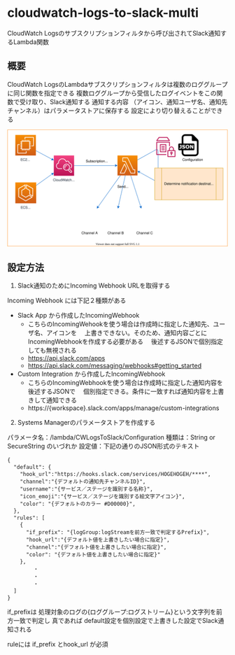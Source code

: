 # cloudwatch-logs-to-slack-multi

CloudWatch Logsのサブスクリプションフィルタから呼び出されてSlack通知するLambda関数

## 概要

CloudWatch LogsのLambdaサブスクリプションフィルタは複数のロググループに同じ関数を指定できる
複数ロググループから受信したログイベントをこの関数で受け取り、Slack通知する
通知する内容 （アイコン、通知ユーザ名、通知先チャンネル）はパラメータストアに保存する
設定により切り替えることができる

![App Architecture](https://github.com/miyaz/cloudwatch-logs-to-slack-multi/raw/master/cwlogs-to-slack.svg)

## 設定方法

1. Slack通知のためにIncoming Webhook URLを取得する

Incoming Webhook には下記２種類がある

* Slack App から作成したIncomingWebhook
  * こちらのIncomingWehookを使う場合は作成時に指定した通知先、ユーザ名、アイコンを
  　上書きできない。そのため、通知内容ごとにIncomingWebhookを作成する必要がある
  　後述するJSONで個別指定しても無視される
  * https://api.slack.com/apps
  * https://api.slack.com/messaging/webhooks#getting_started
* Custom Integration から作成したIncomingWebhook
  * こちらのIncomingWebhookを使う場合は作成時に指定した通知内容を後述するJSONで
  　個別指定できる。条件に一致すれば通知内容を上書きして通知できる
  * https://{workspace}.slack.com/apps/manage/custom-integrations

2. Systems Managerのパラメータストアを作成する

パラメータ名：/lambda/CWLogsToSlack/Configuration
種類は：String or SecureString のいづれか
設定値：下記の通りのJSON形式のテキスト

```
{
  "default": {
    "hook_url":"https://hooks.slack.com/services/HOGEHOGEH/****",
    "channel":"{デフォルトの通知先チャンネルID}",
    "username":"{サービス／ステージを識別する名称}",
    "icon_emoji":"{サービス／ステージを識別する絵文字アイコン}",
    "color": "{デフォルトのカラー #D00000}",
  },
  "rules": [
    {
      "if_prefix": "{logGroup:logStreamを前方一致で判定するPrefix}",
      "hook_url":"{デフォルト値を上書きしたい場合に指定}",
      "channel":"{デフォルト値を上書きしたい場合に指定}",
      "color": "{デフォルト値を上書きしたい場合に指定}"
    },
　　　　　・
　　　　　・
　　　　　・
  ]
}
```

if_prefixは 処理対象のログの{ロググループ:ログストリーム}という文字列を前方一致で判定し
真であれば default設定を個別設定で上書きした設定でSlack通知される

ruleには if_prefix とhook_url が必須

